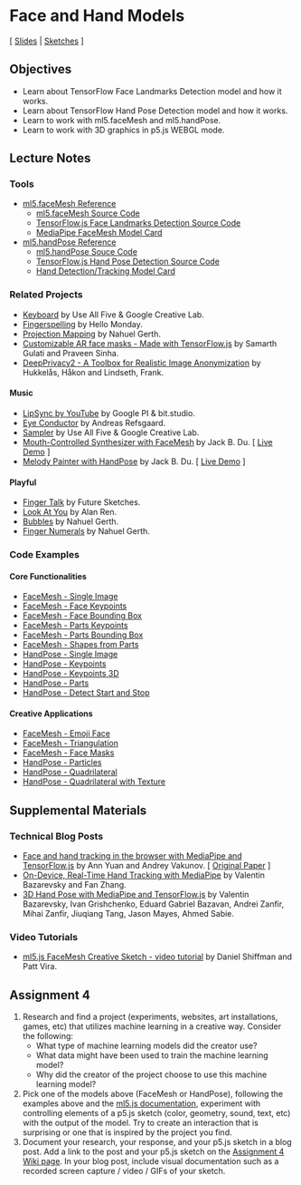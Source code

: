 # Face and Hand Models

[ [Slides](https://docs.google.com/presentation/d/1otYnpKOQG2iwVMPExmTgppvQ6aeKN2UW7HxxcGktJnc/) \| [Sketches](https://editor.p5js.org/jackbdu/collections/kjuPKBzeH) ]

## Objectives

-   Learn about TensorFlow Face Landmarks Detection model and how it works.
-   Learn about TensorFlow Hand Pose Detection model and how it works.
-   Learn to work with ml5.faceMesh and ml5.handPose.
-   Learn to work with 3D graphics in p5.js WEBGL mode.

## Lecture Notes

### Tools

-   [ml5.faceMesh Reference](https://docs.ml5js.org/#/reference/facemesh)
    -   [ml5.faceMesh Source Code](https://github.com/ml5js/ml5-next-gen/tree/main/src/FaceMesh)
    -   [TensorFlow.js Face Landmarks Detection Source Code](https://github.com/tensorflow/tfjs-models/tree/master/face-landmarks-detection)
    -   [MediaPipe FaceMesh Model Card](https://drive.google.com/file/d/1VFC_wIpw4O7xBOiTgUldl79d9LA-LsnA/)
-   [ml5.handPose Reference](https://docs.ml5js.org/#/reference/handpose)
    -   [ml5.handPose Souce Code](https://github.com/ml5js/ml5-next-gen/tree/main/src/HandPose)
    -   [TensorFlow.js Hand Pose Detection Source Code](https://github.com/tensorflow/tfjs-models/tree/master/hand-pose-detection)
    -   [Hand Detection/Tracking Model Card](https://drive.google.com/file/d/1sv4sSb9BSNVZhLzxXJ0jBv9DqD-4jnAz/)

### Related Projects

-   [Keyboard](https://experiments.withgoogle.com/keyboard) by Use All Five & Google Creative Lab.
-   [Fingerspelling](https://www.hellomonday.com/work/fingerspelling) by Hello Monday.
-   [Projection Mapping](https://www.instagram.com/p/CrLLNzGLcoA/) by Nahuel Gerth.
-   [Customizable AR face masks - Made with TensorFlow.js](https://www.youtube.com/watch?v=TpiGFaHC_5U) by Samarth Gulati and Praveen Sinha.
-   [DeepPrivacy2 - A Toolbox for Realistic Image Anonymization](https://github.com/hukkelas/deep_privacy2) by Hukkelås, Håkon and Lindseth, Frank.

#### Music

-   [LipSync by YouTube](https://experiments.withgoogle.com/lipsync) by Google PI & bit.studio.
-   [Eye Conductor](https://www.andreasrefsgaard.dk/projects/eye-conductor/) by Andreas Refsgaard.
-   [Sampler](https://experiments.withgoogle.com/sampler) by Use All Five & Google Creative Lab.
-   [Mouth-Controlled Synthesizer with FaceMesh](https://www.instagram.com/p/C41i1VQsfs0/) by Jack B. Du. [ [Live Demo](https://editor.p5js.org/jackbdu/full/lNFGj9ENL) ]
-   [Melody Painter with HandPose](https://www.instagram.com/p/C4WozrtsZ4r/) by Jack B. Du. [ [Live Demo](https://editor.p5js.org/jackbdu/full/jIvzImJMb) ]

#### Playful

-   [Finger Talk](https://www.media.mit.edu/projects/finger-talk/overview/) by Future Sketches.
-   [Look At You](https://itp.alan.ooo/classes/ml4w/look-at-you) by Alan Ren.
-   [Bubbles](https://www.instagram.com/p/C6S5BHPCGu3/) by Nahuel Gerth.
-   [Finger Numerals](https://www.instagram.com/p/CsBMOvUL4CP/) by Nahuel Gerth.

### Code Examples

#### Core Functionalities

-   [FaceMesh - Single Image](https://editor.p5js.org/ml5/sketches/lqQZrDJHF)
-   [FaceMesh - Face Keypoints](https://editor.p5js.org/ml5/sketches/lCurUW1TT)
-   [FaceMesh - Face Bounding Box](https://editor.p5js.org/ml5/sketches/fMCIspRD7_)
-   [FaceMesh - Parts Keypoints](https://editor.p5js.org/ml5/sketches/EjynWxazD4)
-   [FaceMesh - Parts Bounding Box](https://editor.p5js.org/ml5/sketches/F9jRILxn2)
-   [FaceMesh - Shapes from Parts](https://editor.p5js.org/ml5/sketches/6qj0M3ElM)
-   [HandPose - Single Image](https://editor.p5js.org/ml5/sketches/8VK_l3XwE)
-   [HandPose - Keypoints](https://editor.p5js.org/ml5/sketches/QGH3dwJ1A)
-   [HandPose - Keypoints 3D](https://editor.p5js.org/jackbdu/sketches/DZoGg02Sx)
-   [HandPose - Parts](https://editor.p5js.org/ml5/sketches/DNbSiIYKB)
-   [HandPose - Detect Start and Stop](https://editor.p5js.org/ml5/sketches/W9vFFT5RM)

#### Creative Applications

-   [FaceMesh - Emoji Face](https://editor.p5js.org/jackbdu/sketches/yZaBHBH6S)
-   [FaceMesh - Triangulation](https://editor.p5js.org/jackbdu/sketches/J_NYWKtT7)
-   [FaceMesh - Face Masks](https://editor.p5js.org/jackbdu/sketches/O6BB8iRHv)
-   [HandPose - Particles](https://editor.p5js.org/jackbdu/sketches/4Pd5XgWtC)
-   [HandPose - Quadrilateral](https://editor.p5js.org/jackbdu/sketches/s3uqE-9fA)
-   [HandPose - Quadrilateral with Texture](https://editor.p5js.org/jackbdu/sketches/JwMBQyES3)

## Supplemental Materials

### Technical Blog Posts

-   [Face and hand tracking in the browser with MediaPipe and TensorFlow.js](https://blog.tensorflow.org/2020/03/face-and-hand-tracking-in-browser-with-mediapipe-and-tensorflowjs.html) by Ann Yuan and Andrey Vakunov. [ [Original Paper](https://arxiv.org/pdf/1907.06724) ]
-   [On-Device, Real-Time Hand Tracking with MediaPipe](https://research.google/blog/on-device-real-time-hand-tracking-with-mediapipe/) by Valentin Bazarevsky and Fan Zhang.
-   [3D Hand Pose with MediaPipe and TensorFlow.js](https://blog.tensorflow.org/2021/11/3D-handpose.html) by Valentin Bazarevsky, Ivan Grishchenko, Eduard Gabriel Bazavan, Andrei Zanfir, Mihai Zanfir, Jiuqiang Tang, Jason Mayes, Ahmed Sabie.

### Video Tutorials

-   [ml5.js FaceMesh Creative Sketch - video tutorial](https://www.youtube.com/watch?v=2h8VArJ3gnQ) by Daniel Shiffman and Patt Vira.

## Assignment 4

1. Research and find a project (experiments, websites, art installations, games, etc) that utilizes machine learning in a creative way. Consider the following:
    - What type of machine learning models did the creator use?
    - What data might have been used to train the machine learning model?
    - Why did the creator of the project choose to use this machine learning model?
2. Pick one of the models above (FaceMesh or HandPose), following the examples above and the [ml5.js documentation](https://docs.ml5js.org/), experiment with controlling elements of a p5.js sketch (color, geometry, sound, text, etc) with the output of the model. Try to create an interaction that is surprising or one that is inspired by the project you find.
3. Document your research, your response, and your p5.js sketch in a blog post. Add a link to the post and your p5.js sketch on the [Assignment 4 Wiki page](https://github.com/jackbdu/Intro-ML-Arts-IMA-Summer24/wiki/Assignment-4). In your blog post, include visual documentation such as a recorded screen capture / video / GIFs of your sketch.
